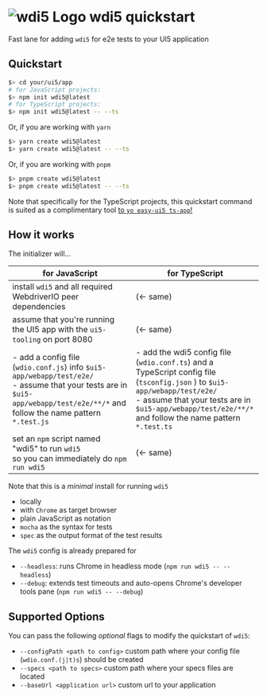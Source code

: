 # ![wdi5 Logo](https://github.com/js-soft/wdi5/raw/main/docs/img/wdi5-logo-small.png) wdi5 quickstart

Fast lane for adding `wdi5` for e2e tests to your UI5 application

## Quickstart

```bash
$> cd your/ui5/app
# for JavaScript projects:
$> npm init wdi5@latest
# for TypeScript projects:
$> npm init wdi5@latest -- --ts
```

Or, if you are working with `yarn`

```bash
$> yarn create wdi5@latest
$> yarn create wdi5@latest -- --ts
```

Or, if you are working with `pnpm`

```bash
$> pnpm create wdi5@latest
$> pnpm create wdi5@latest -- --ts
```

Note that specifically for the TypeScript projects, this quickstart command is suited as a complimentary tool [to `yo easy-ui5 ts-app`!](https://github.com/ui5-community/generator-ui5-ts-app)

## How it works

The initializer will…

| for JavaScript                                                                                                                                                                   | for TypeScript                                                                                                                                                                                                                        |
| -------------------------------------------------------------------------------------------------------------------------------------------------------------------------------- | ------------------------------------------------------------------------------------------------------------------------------------------------------------------------------------------------------------------------------------- |
| install `wdi5` and all required WebdriverIO peer dependencies                                                                                                                    | (&larr; same)                                                                                                                                                                                                                         |
| assume that you're running the UI5 app with the `ui5-tooling` on port 8080                                                                                                       | (&larr; same)                                                                                                                                                                                                                         |
| - add a config file (`wdio.conf.js`) info `$ui5-app/webapp/test/e2e/`<br>- assume that your tests are in `$ui5-app/webapp/test/e2e/**/*` and follow the name pattern `*.test.js` | - add the wdi5 config file (`wdio.conf.ts`) and a TypeScript config file (`tsconfig.json` ) to `$ui5-app/webapp/test/e2e/`<br>- assume that your tests are in `$ui5-app/webapp/test/e2e/**/*` and follow the name pattern `*.test.ts` |
| set an `npm` script named "wdi5" to run `wdi5` <br/>so you can immediately do `npm run wdi5`                                                                                     | (&larr; same)                                                                                                                                                                                                                         |

Note that this is a _minimal_ install for running `wdi5`

- locally
- with `Chrome` as target browser
- plain JavaScript as notation
- `mocha` as the syntax for tests
- `spec` as the output format of the test results

The `wdi5` config is already prepared for

- `--headless`: runs Chrome in headless mode (`npm run wdi5 -- --headless`)
- `--debug`: extends test timeouts and auto-opens Chrome's developer tools pane (`npm run wdi5 -- --debug`)

## Supported Options

You can pass the following _optional_ flags to modify the quickstart of `wdi5`:

- `--configPath <path to config>` custom path where your config file (`wdio.conf.(j|t)s`) should be created
- `--specs <path to specs>` custom path where your specs files are located
- `--baseUrl <application url>` custom url to your application

